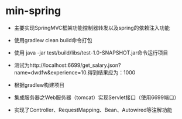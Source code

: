 # min-spring


- 主要实现SpringMVC框架功能控制器转发以及spring的依赖注入功能

- 使用gradlew clean build命令打包

- 使用 java -jar test/build/libs/test-1.0-SNAPSHOT.jar命令运行项目

- 测试为http://localhost:6699/get_salary.json?name=dwdfw&experience=10.得到结果应为：1000

- 根据gradlew构建项目

- 集成服务器之Web服务器（tomcat）实现Servlet接口（使用6699端口）

- 实现了Controller、RequestMapping、Bean、Autowired等注解功能


